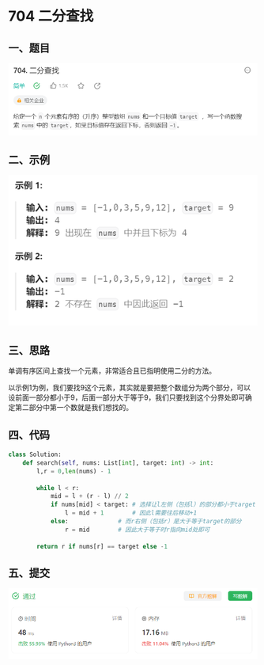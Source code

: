 # 704 二分查找

## 一、题目

![image-20231121233411420](./assets/image-20231121233411420.png)



## 二、示例

![image-20231121233432935](./assets/image-20231121233432935.png)



## 三、思路

单调有序区间上查找一个元素，非常适合且已指明使用二分的方法。

以示例1为例，我们要找9这个元素，其实就是要把整个数组分为两个部分，可以设前面一部分都小于9，后面一部分大于等于9，我们只要找到这个分界处即可确定第二部分中第一个数就是我们想找的。



## 四、代码

```python
class Solution:
    def search(self, nums: List[int], target: int) -> int:
        l,r = 0,len(nums) - 1

        while l < r:
            mid = l + (r - l) // 2
            if nums[mid] < target: # 选择让l左侧（包括l）的部分都小于target
                l = mid + 1        # 因此l需要往后移动+1
            else:              # 而r右侧（包括r）是大于等于target的部分
                r = mid        # 因此大于等于时r指向mid处即可
        
        return r if nums[r] == target else -1
```



## 五、提交

![image-20231121235159414](./assets/image-20231121235159414.png)